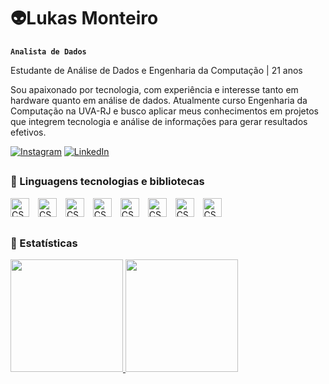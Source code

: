 # 👽Lukas Monteiro

**`Analista de Dados`**

Estudante de Análise de Dados e Engenharia da Computação | 21 anos

Sou apaixonado por tecnologia, com experiência e interesse tanto em hardware quanto em análise de dados. Atualmente curso Engenharia da Computação na UVA-RJ e busco aplicar meus conhecimentos em projetos que integrem tecnologia e análise de informações para gerar resultados efetivos.

[![Instagram](https://img.shields.io/badge/Instagram-%23E4405F?style=for-the-badge&logo=instagram&logoColor=white)](https://www.instagram.com/monteirolukas25/)
[![LinkedIn](https://img.shields.io/badge/LinkedIn-%230077B5?style=for-the-badge&logo=linkedin&logoColor=white)](https://www.linkedin.com/in/lukas-monteiro-20548b293/)
##

### 👾 Linguagens tecnologias e bibliotecas


<img aligh="left" 
alt="CSS" 
title="CSS" 
width="30px" 
style="padding-right: 10px;"    
src="https://cdn.jsdelivr.net/gh/devicons/devicon@latest/icons/python/python-original.svg" />
  <img aligh="left" 
alt="CSS" 
title="CSS" 
width="30px" 
style="padding-right: 10px;"
src="https://cdn.jsdelivr.net/gh/devicons/devicon@latest/icons/rstudio/rstudio-original.svg" />
<img alt="CSS" 
title="CSS" 
width="30px" 
style="padding-right: 10px;"
src="https://cdn.jsdelivr.net/gh/devicons/devicon@latest/icons/azuresqldatabase/azuresqldatabase-original.svg" />
<img 
alt="CSS" 
title="CSS" 
width="30px" 
style="padding-right: 10px;"
src="https://cdn.jsdelivr.net/gh/devicons/devicon@latest/icons/mysql/mysql-plain-wordmark.svg" />
<img 
alt="CSS" 
title="CSS" 
width="30px" 
style="padding-right: 10px;"
src="https://cdn.jsdelivr.net/gh/devicons/devicon@latest/icons/pandas/pandas-plain-wordmark.svg" />
<img 
alt="CSS" 
title="CSS" 
width="30px" 
style="padding-right: 10px;"
src="https://cdn.jsdelivr.net/gh/devicons/devicon@latest/icons/numpy/numpy-original-wordmark.svg" />
<img
alt="CSS" 
title="CSS" 
width="30px" 
style="padding-right: 10px;" 
src="https://cdn.jsdelivr.net/gh/devicons/devicon@latest/icons/scikitlearn/scikitlearn-original.svg" />
<img 
alt="CSS" 
title="CSS" 
width="30px" 
style="padding-right: 10px;"
src="https://cdn.jsdelivr.net/gh/devicons/devicon@latest/icons/github/github-original.svg" />

##

### 👾 Estatísticas
<div>
   <a href="https://github.com/Lukasmonteiro24">
   <img height="180em" src="https://github-readme-stats.vercel.app/api?username=Lukasmonteiro24&show_icons=true&theme=tokyonight&include_all_commits=true&count_private=true"/>
   <img height="180em" src="https://github-readme-stats.vercel.app/api/top-langs/?username=Lukasmonteiro24&layout=compact&langs_count=6&theme=tokyonight"/>
</div>
          
          
                            
          
